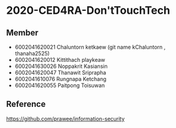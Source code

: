 # 2020-CED4RA-Don'tTouchTech

## Member 
- 6002041620021  Chaluntorn  ketkaew (git name kChaluntorn , thanaha2525)
- 6002041620012  Kittithach  playkeaw
- 6002041630026  Noppakrit   Kasiansin
- 6002041620047  Thanawit    Sriprapha
- 6002041610076  Rungnapa    Ketchang
- 6002041620055  Paitpong    Toisuwan

## Reference
  <https://github.com/prawee/information-security>
